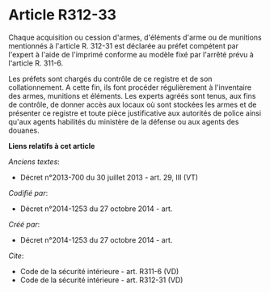 # Article R312-33

Chaque acquisition ou cession d'armes, d'éléments d'arme ou de munitions mentionnés à l'article R. 312-31 est déclarée au
préfet compétent par l'expert à l'aide de l'imprimé conforme au modèle fixé par l'arrêté prévu à l'article R. 311-6. 

Les préfets sont chargés du contrôle de ce registre et de son collationnement. A cette fin, ils font procéder régulièrement à
l'inventaire des armes, munitions et éléments. Les experts agréés sont tenus, aux fins de contrôle, de donner accès aux
locaux où sont stockées les armes et de présenter ce registre et toute pièce justificative aux autorités de police ainsi
qu'aux agents habilités du ministère de la défense ou aux agents des douanes.

**Liens relatifs à cet article**

_Anciens textes_:

  - Décret n°2013-700 du 30 juillet 2013 - art. 29, III (VT)

_Codifié par_:

  - Décret n°2014-1253 du 27 octobre 2014 - art.

_Créé par_:

  - Décret n°2014-1253 du 27 octobre 2014 - art.

_Cite_:

  - Code de la sécurité intérieure - art. R311-6 (VD)
  - Code de la sécurité intérieure - art. R312-31 (VD)
